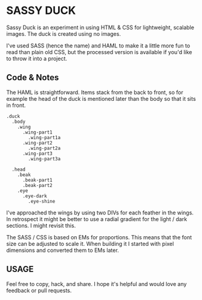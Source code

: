 SASSY DUCK
==========

Sassy Duck is an experiment in using HTML & CSS for lightweight, scalable images. The duck is created using no images.

I've used SASS (hence the name) and HAML to make it a little more fun to read than plain old CSS, but the processed version is available if you'd like to throw it into a project.

Code & Notes
------------

The HAML is straightforward. Items stack from the back to front, so for example the head of the duck is mentioned later than the body so that it sits in front.

    .duck
      .body
        .wing
          .wing-part1
            .wing-part1a
          .wing-part2
            .wing-part2a
          .wing-part3
            .wing-part3a

      .head
        .beak
          .beak-part1
          .beak-part2
        .eye
          .eye-dark
            .eye-shine
            
I've approached the wings by using two DIVs for each feather in the wings. In retrospect it might be better to use a radial gradient for the light / dark sections. I might revisit this.

The SASS / CSS is based on EMs for proportions. This means that the font size can be adjusted to scale it. When building it I started with pixel dimensions and converted them to EMs later.

USAGE
-----

Feel free to copy, hack, and share. I hope it's helpful and would love any feedback or pull requests.

